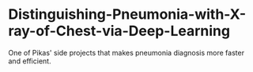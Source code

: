 # Distinguishing-Pneumonia-with-X-ray-of-Chest-via-Deep-Learning
One of Pikas' side projects that makes pneumonia diagnosis more faster and efficient.

##
